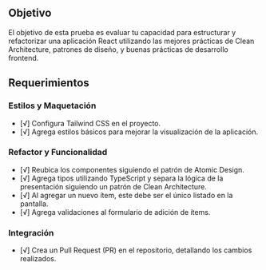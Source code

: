 ## Objetivo
El objetivo de esta prueba es evaluar tu capacidad para estructurar y refactorizar una aplicación React utilizando las mejores prácticas de Clean Architecture, patrones de diseño, y buenas prácticas de desarrollo frontend.

## Requerimientos

### Estilos y Maquetación
- [√] Configura Tailwind CSS en el proyecto.
- [√] Agrega estilos básicos para mejorar la visualización de la aplicación.

### Refactor y Funcionalidad
- [√] Reubica los componentes siguiendo el patrón de Atomic Design.
- [√] Agrega tipos utilizando TypeScript y separa la lógica de la presentación siguiendo un patrón de Clean Architecture.
- [√] Al agregar un nuevo ítem, este debe ser el único listado en la pantalla.
- [√] Agrega validaciones al formulario de adición de ítems.

### Integración
- [√] Crea un Pull Request (PR) en el repositorio, detallando los cambios realizados.



